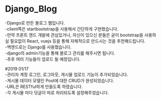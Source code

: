 # Django_Blog
-Django로 만든 블로그 웹입니다.  
-client쪽은 startbootstrap을 사용해서 간단하게 구현했습니다.  
-만약 프론트 엔드 개발에 관심있거나, 자신이 있으신 분들은 굳이 bootstrap을 사용하실 필요없이 React, vuejs 등을 통해 자체적으로 만드시는 것을 추천해드립니다.  
-백엔드로는 Django를 사용했습니다.  
-django의 admin기능을 통해 블로그 관리를 해주시면 됩니다.  
-추후 여러 기능들이 업로드 될 예정입니다.

#2019 01/17  
-관리자 계정 로그인, 로그아웃, 게시물 업로드 기능이 추가되었습니다.    
-게시물 데이터 모델인 Post에 대한 CRUD가 완성되었습니다.  
-URL은 RESTful하게 만들도록 하였습니다.  
-각 게시물 마다 덧글이 따로 처리되도록 설정해주었습니다.  
